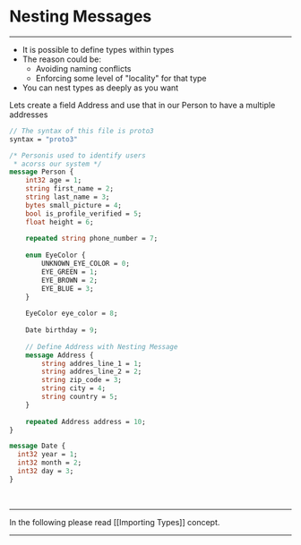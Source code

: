 # Nesting Messages

---

- It is possible to define types within types
- The reason could be:
	- Avoiding naming conflicts
	- Enforcing some level of "locality" for that type
- You can nest types as deeply as you want

Lets create a field Address and use that in our Person to have a multiple addresses

```protobuf
// The syntax of this file is proto3
syntax = "proto3"

/* Personis used to identify users
 * acorss our system */
message Person {
	int32 age = 1;
	string first_name = 2;
	string last_name = 3;
	bytes small_picture = 4;
	bool is_profile_verified = 5;
	float height = 6;
		
	repeated string phone_number = 7;
	
	enum EyeColor {
		UNKNOWN_EYE_COLOR = 0;
		EYE_GREEN = 1;
		EYE_BROWN = 2;
		EYE_BLUE = 3;
	}
	
	EyeColor eye_color = 8;
	
	Date birthday = 9;
	
	// Define Address with Nesting Message
	message Address {
		string addres_line_1 = 1;
		string addres_line_2 = 2;
		string zip_code = 3;
		string city = 4;
		string country = 5;
	}
	
	repeated Address address = 10;
}

message Date {
  int32 year = 1;
  int32 month = 2;
  int32 day = 3;
}
```
&nbsp;&nbsp;

---

In the following please read [[Importing Types]] concept.

---